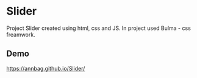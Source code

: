 # Slider

Project Slider created using html, css and JS. In project used Bulma - css freamwork. 

## Demo

https://annbag.github.io/Slider/

